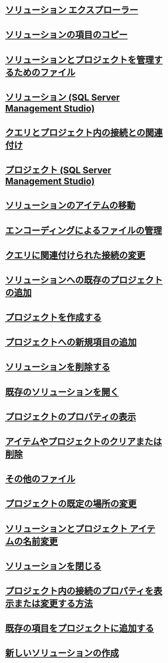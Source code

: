 # [ソリューション エクスプローラー](solution-explorer.md)
# [ソリューションの項目のコピー](copy-items-in-a-solution.md)
# [ソリューションとプロジェクトを管理するためのファイル](files-that-manage-solutions-and-projects.md)
# [ソリューション (SQL Server Management Studio)](solutions-sql-server-management-studio.md)
# [クエリとプロジェクト内の接続との関連付け](associate-a-query-with-a-connection-in-a-project.md)
# [プロジェクト (SQL Server Management Studio)](projects-sql-server-management-studio.md)
# [ソリューションのアイテムの移動](move-items-in-a-solution.md)
# [エンコーディングによるファイルの管理](manage-files-with-encoding.md)
# [クエリに関連付けられた接続の変更](change-the-connection-associated-with-a-query.md)
# [ソリューションへの既存のプロジェクトの追加](add-an-existing-project-to-a-solution.md)
# [プロジェクトを作成する](create-a-project.md)
# [プロジェクトへの新規項目の追加](add-new-items-to-a-project.md)
# [ソリューションを削除する](delete-a-solution.md)
# [既存のソリューションを開く](open-an-existing-solution.md)
# [プロジェクトのプロパティの表示](view-project-properties.md)
# [アイテムやプロジェクトのクリアまたは削除](remove-or-delete-an-item-or-project.md)
# [その他のファイル](miscellaneous-files.md)
# [プロジェクトの既定の場所の変更](change-the-default-location-for-projects.md)
# [ソリューションとプロジェクト アイテムの名前変更](rename-solutions-and-project-items.md)
# [ソリューションを閉じる](close-a-solution.md)
# [プロジェクト内の接続のプロパティを表示または変更する方法](view-or-change-the-properties-of-a-connection-in-a-project.md)
# [既存の項目をプロジェクトに追加する](add-existing-items-to-a-project.md)
# [新しいソリューションの作成](create-a-new-solution.md)
